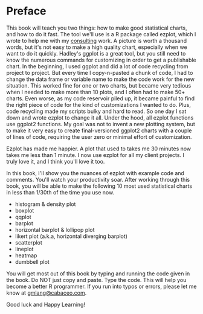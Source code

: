 # Preface

This book will teach you two things: how to make good statistical charts, and how to do it fast. The tool we'll use is a R package called ezplot, which I wrote to help me with my [consulting](http://www.cabaceo.com) work. A picture is worth a thousand words, but it's not easy to make a high quality chart, especially when we want to do it quickly. Hadley's ggplot is a great tool, but you still need to know the numerous commands for customizing in order to get a publishable chart. In the beginning, I used ggplot and did a lot of code recycling from project to project. But every time I copy-n-pasted a chunk of code, I had to change the data frame or variable name to make the code work for the new situation. This worked fine for one or two charts, but became very tedious when I needed to make more than 10 plots, and I often had to make 50+ charts. Even worse, as my code reservoir piled up, it became painful to find the right piece of code for the kind of customizations I wanted to do. Plus, code recycling made my scripts bulky and hard to read. So one day I sat down and wrote ezplot to change it all. Under the hood, all ezplot functions use ggplot2 functions. My goal was not to invent a new plotting system, but to make it very easy to create final-versioned ggplot2 charts with a couple of lines of code, requiring the user zero or minimal effort of customization. 

Ezplot has made me happier. A plot that used to takes me 30 minutes now takes me less than 1 minute. I now use ezplot for all my client projects. I truly love it, and I think you'll love it too.

In this book, I'll show you the nuances of ezplot with example code and comments. You'll watch your productivity soar. After working through this book, you will be able to make the following 10 most used statistical charts in less than 1/30th of the time you use now.

* histogram & density plot
* boxplot
* qqplot
* barplot
* horizontal barplot & lollipop plot
* likert plot (a.k.a, horizontal diverging barplot)
* scatterplot
* lineplot
* heatmap
* dumbbell plot


You will get most out of this book by typing and running the code given in the book. Do NOT just copy and paste. Type the code. This will help you become a better R programmer. If you run into typos or errors, please let me know at gmlang@cabaceo.com.

Good luck and Happy Learning!
